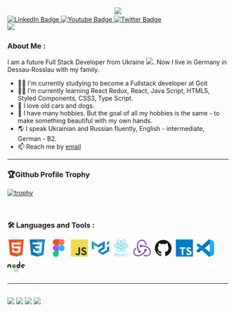 <div id="header" align="center">
  <img src="https://media.giphy.com/media/fgLPuyyoxzl3166xGo/giphy-downsized-large.gif" width="100"/>
</div>

<div id="badges">
  <a href="https://www.linkedin.com/in/yelizaveta-r-61a9b5264/">
    <img src="https://img.shields.io/badge/LinkedIn-blue?style=for-the-badge&logo=linkedin&logoColor=white" alt="LinkedIn Badge"/>
  </a>
  <a href="YelyzavetaRR">
    <img src="https://img.shields.io/badge/Telegram-red?style=for-the-badge&logo=telegram&logoColor=white" alt="Youtube Badge"/>
  </a>
  <a href="alirr@ukr.net">
    <img src="https://img.shields.io/badge/Email-blue?style=for-the-badge&logo=e&logoColor=white" alt="Twitter Badge"/>
  </a>
</div>

<img src="https://www.publicdomainpictures.net/pictures/550000/velka/hond-teckel-computer.png" width="1000" height="auto"/>

### About Me :

I am a future Full Stack Developer from Ukraine <img src="https://media.giphy.com/media/GVdqiRZjAcYumSkCbT/giphy.gif" width="25">. Now I live in Germany in Dessau-Rosslau with my family.

- 👨‍🎓 I'm currently studying to become a Fullstack developer at Goit
- 👨‍🎓 I’m currently learning React Redux, React, Java Script, HTML5, Styled Components, CSS3, Type Script.
- 📖 I love old cars and dogs.
- 📖 I have many hobbies. But the goal of all my hobbies is the same - to make something beautiful with my own hands.
- 🌎 I speak Ukrainian and Russian fluently, English - intermediate, German - B2.
- 📫 Reach me by [email](mailto:alirr@ukr.net)

---

### 🏆Github Profile Trophy

[![trophy](https://github-profile-trophy.vercel.app/?username=YelyzavetaRozhdiestvenska)](https://github.com/ryo-ma/github-profile-trophy)

</br>

### :hammer_and_wrench: Languages and Tools :

<div>
   <img src="https://github.com/devicons/devicon/blob/master/icons/html5/html5-original.svg" title="HTML5" alt="HTML" width="40" height="40"/>&nbsp;
   <img src="https://github.com/devicons/devicon/blob/master/icons/css3/css3-original.svg" title="CSS" alt="CSS" width="40" height="40"/>&nbsp;
   <img src="https://github.com/devicons/devicon/blob/master/icons/figma/figma-original.svg" title="Figma" alt="Figma" width="40" height="40"/>&nbsp;
   <img src="https://github.com/devicons/devicon/blob/master/icons/javascript/javascript-original.svg" title="JavaScript" alt="JavaScript" width="40" height="40"/>&nbsp;
   <img src="https://github.com/devicons/devicon/blob/master/icons/materialui/materialui-original.svg" title="Material UI" alt="Material UI" width="40" height="40"/>&nbsp;
   <img src="https://github.com/devicons/devicon/blob/master/icons/react/react-original-wordmark.svg" title="React" alt="React" width="40" height="40"/>&nbsp;
   <img src="https://github.com/devicons/devicon/blob/master/icons/redux/redux-original.svg" title="Redux" alt="Redux " width="40" height="40"/>&nbsp;
   <img src="https://github.com/devicons/devicon/blob/master/icons/github/github-original.svg" title="Github" alt="Github " width="40" height="40"/>&nbsp;
   <img src="https://github.com/devicons/devicon/blob/master/icons/typescript/typescript-plain.svg" title="Typescript" alt="typescript " width="40" height="40"/>&nbsp;
   <img src="https://github.com/devicons/devicon/blob/master/icons/vscode/vscode-original.svg" title="VSCode" alt="vscode " width="40" height="40"/>&nbsp;
   <img src="https://github.com/devicons/devicon/blob/master/icons/nodejs/nodejs-original-wordmark.svg" title="NodeJS" alt="NodeJS" width="40" height="40"/>&nbsp;
 
</div>

---

</br>
<div>
   <img src="https://github-profile-summary-cards.vercel.app/api/cards/most-commit-language?username=YelyzavetaRozhdiestvenska&theme=github"/>
    <img src="https://github-profile-summary-cards.vercel.app/api/cards/repos-per-language?username=YelyzavetaRozhdiestvenska&theme=github"/>
    <img src="https://github-profile-summary-cards.vercel.app/api/cards/stats?username=YelyzavetaRozhdiestvenska&theme=github"/>
    <img src="https://github-profile-summary-cards.vercel.app/api/cards/productive-time?username=YelyzavetaRozhdiestvenska&theme=github"/>
    <img/>
</div>
